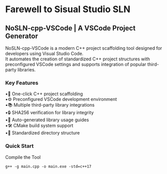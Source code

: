# Farewell to Sisual Studio SLN
## NoSLN-cpp-VSCode | A VSCode Project Generator
NoSLN-cpp-VSCode is a modern C++ project scaffolding tool designed for developers using Visual Studio Code.   
It automates the creation of standardized C++ project structures with preconfigured VSCode settings and supports integration of popular third-party libraries.
### Key Features  
•🚀 ​​One-click C++ project scaffolding​​  
•⚙️ ​​Preconfigured VSCode development environment​​  
•📚 ​​Multiple third-party library integrations​​  
•🔒 ​​SHA256 verification for library integrity​​  
•📝 ​​Auto-generated library usage guides​​  
•🛠️ ​​CMake build system support​​  
•📁 ​​Standardized directory structure​  
### Quick Start
Compile the Tool  
```
g++ -g main.cpp -o main.exe -std=c++17
```
